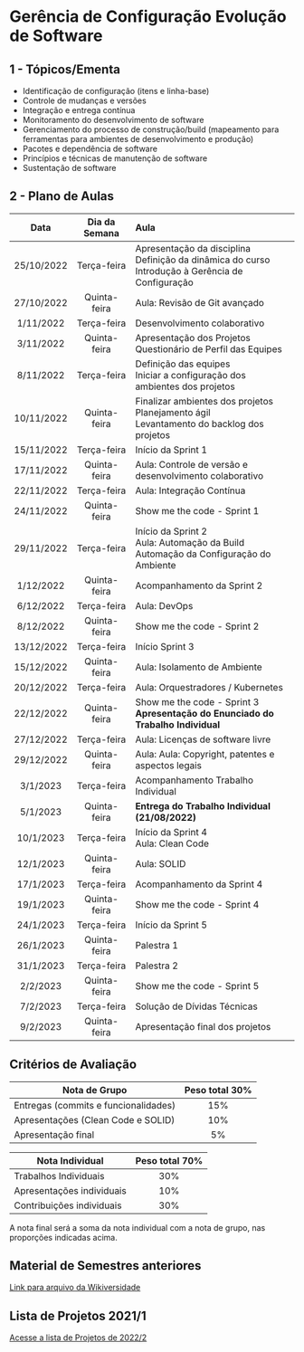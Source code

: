 # Gerência de Configuração Evolução de Software

## 1 - Tópicos/Ementa
- Identificação de configuração (itens e linha-base)
- Controle de mudanças e versões
- Integração e entrega contínua
- Monitoramento do desenvolvimento de software
- Gerenciamento do processo de construção/build (mapeamento para ferramentas para ambientes de desenvolvimento e produção)
- Pacotes e dependência de software
- Princípios e técnicas de manutenção de software
- Sustentação de software

## 2 - Plano de Aulas
| Data | Dia da Semana | Aula |
| :--------: | :--------: |:------|
| 25/10/2022 | Terça-feira  | Apresentação da disciplina <br> Definição da dinâmica do curso <br> Introdução à Gerência de Configuração |
| 27/10/2022 | Quinta-feira | Aula: Revisão de Git avançado |
| 1/11/2022 | Terça-feira  | Desenvolvimento colaborativo | 
| 3/11/2022 | Quinta-feira | Apresentação dos Projetos <br> Questionário de Perfil das Equipes |
| 8/11/2022 | Terça-feira  | Definição das equipes <br> Iniciar a configuração dos ambientes dos projetos |
| 10/11/2022 | Quinta-feira | Finalizar ambientes dos projetos <br> Planejamento ágil <br> Levantamento do backlog dos projetos |
| 15/11/2022 | Terça-feira  | Início da Sprint 1 |
| 17/11/2022 | Quinta-feira | Aula: Controle de versão e desenvolvimento colaborativo |  
| 22/11/2022 | Terça-feira  | Aula: Integração Contínua |
| 24/11/2022 | Quinta-feira | Show me the code - Sprint 1 |
| 29/11/2022 | Terça-feira  | Início da Sprint 2 <br> Aula: Automação da Build <br> Automação da Configuração do Ambiente|
| 1/12/2022 | Quinta-feira | Acompanhamento da Sprint 2 |
| 6/12/2022 | Terça-feira  | Aula: DevOps |
| 8/12/2022 | Quinta-feira | Show me the code - Sprint 2 |
| 13/12/2022 | Terça-feira  | Início Sprint 3 |
| 15/12/2022 | Quinta-feira | Aula: Isolamento de Ambiente |
| 20/12/2022 | Terça-feira  | Aula: Orquestradores / Kubernetes  |
| 22/12/2022 | Quinta-feira | Show me the code - Sprint 3 <br> **Apresentação do Enunciado do Trabalho Individual** |
| 27/12/2022 | Terça-feira  | Aula: Licenças de software livre |
| 29/12/2022 | Quinta-feira | Aula: Aula: Copyright, patentes e aspectos legais |
| 3/1/2023 | Terça-feira  | Acompanhamento Trabalho Individual |
| 5/1/2023 | Quinta-feira | **Entrega do Trabalho Individual (21/08/2022)** |
| 10/1/2023 | Terça-feira  | Início da Sprint 4 <br> Aula: Clean Code |
| 12/1/2023 | Quinta-feira | Aula: SOLID |
| 17/1/2023 | Terça-feira  | Acompanhamento da Sprint 4 |
| 19/1/2023 | Quinta-feira | Show me the code - Sprint 4 |
| 24/1/2023 | Terça-feira  | Início da Sprint 5 <br> |
| 26/1/2023 | Quinta-feira | Palestra 1 |
| 31/1/2023 | Terça-feira  | Palestra 2 |
| 2/2/2023 | Quinta-feira | Show me the code - Sprint 5 |
| 7/2/2023 | Terça-feira  | Solução de Dívidas Técnicas |
| 9/2/2023 | Quinta-feira | Apresentação final dos projetos |


<!-- 2022-1 -->
<!-- | Data | Dia da Semana | Aula |
| :--------: | :--------: |:------|
| 07/06/2022 | Terça-feira  | Apresentação da disciplina <br> Definição da dinâmica do curso <br> Introdução à Gerência de Configuração |
| 09/06/2022 | Quinta-feira | Aula: Revisão de Git avançado |
| 14/06/2022 | Terça-feira  | Apresentação dos Projetos <br> Questionário de Perfil das Equipes | 
| 16/06/2022 | Quinta-feira | Feriado |  
| 21/06/2022 | Terça-feira  | Definição das equipes <br> Iniciar a configuração dos ambientes dos projetos |
| 23/06/2022 | Quinta-feira | Finalizar ambientes dos projetos <br> Planejamento ágil <br> Levantamento do backlog dos projetos |
| 28/06/2022 | Terça-feira  | Início da Sprint 1 |
| 30/06/2022 | Quinta-feira | Aula: Controle de versão e desenvolvimento colaborativo |  
| 05/07/2022 | Terça-feira  | Aula: Integração Contínua |
| 07/07/2022 | Quinta-feira | Show me the code - Sprint 1 |
| 12/07/2022 | Terça-feira  | Início da Sprint 2 <br> Aula: Automação da Build <br> Automação da Configuração do Ambiente|
| 14/07/2022 | Quinta-feira | Acompanhamento da Sprint 2 |
| 19/07/2022 | Terça-feira  | Aula: DevOps |
| 21/07/2022 | Quinta-feira | Show me the code - Sprint 2 |
| 26/07/2022 | Terça-feira  | Início Sprint 3 |
| 28/07/2022 | Quinta-feira | Aula: Isolamento de Ambiente |
| 02/08/2022 | Terça-feira  | Aula: Orquestradores / Kubernetes  |
| 04/08/2022 | Quinta-feira | Show me the code - Sprint 3 <br> **Apresentação do Enunciado do Trabalho Individual** |
| 09/08/2022 | Terça-feira  | Aula: Licenças de software livre |
| 11/08/2022 | Quinta-feira | Aula: Aula: Copyright, patentes e aspectos legais |
| 16/08/2022 | Terça-feira  | Acompanhamento Trabalho Individual |
| 18/08/2022 | Quinta-feira | **Entrega do Trabalho Individual (21/08/2022)** |
| 23/08/2022 | Terça-feira  | Início da Sprint 4 <br> Aula: Clean Code |
| 25/08/2022 | Quinta-feira | Aula: SOLID |
| 30/08/2022 | Terça-feira  | Acompanhamento da Sprint 4 |
| 01/09/2022 | Quinta-feira | Show me the code - Sprint 4 |
| 06/09/2022 | Terça-feira  | Início da Sprint 5 <br> |
| 08/09/2022 | Quinta-feira | Palestra 1 |
| 13/09/2022 | Terça-feira  | Palestra 2 |
| 15/09/2022 | Quinta-feira | Show me the code - Sprint 5 |
| 20/09/2022 | Terça-feira  | Solução de Dívidas Técnicas |
| 22/09/2022 | Quinta-feira | Apresentação final dos projetos | -->

<!-- 2021-2 -->
<!-- | Data | Dia da Semana | Aula |
| :--------: | :--------: |:------|
| 18/01/2022 | Terça-feira  | Apresentação da disciplina <br> Definição da dinâmica do curso <br> Aula: Revisão de Git avançado|
| 20/01/2022 | Quinta-feira | Introdução à Gerência de Configuração <br> Apresentação dos Projetos <br> Questionário de Perfil das Equipes |
| 25/01/2022 | Terça-feira  | Definição das equipes <br> Iniciar a configuração dos ambientes dos projetos |
| 27/01/2022 | Quinta-feira | Finalizar ambientes dos projetos <br> Planejamento ágil <br> Levantamento do backlog dos projetos |
| 01/02/2022 | Terça-feira  | Início Sprint 1 |
| 03/02/2022 | Quinta-feira | Aula: Controle de versão e desenvolvimento colaborativo |
| 08/02/2022 | Terça-feira  | Aula: Integração Contínua |
| 10/02/2022 | Quinta-feira | Show me the code - Sprint 1 |
| 15/02/2022 | Terça-feira  | Início Sprint 2 <br> Aula: Automação da Build <br> Automação da Configuração do Ambiente|
| 17/02/2022 | Quinta-feira | Acompanhamento da Sprint 2 |
| 22/02/2022 | Terça-feira  | Aula: DevOps |
| 24/02/2022 | Quinta-feira | Show me the code - Sprint 2 |
| 01/03/2022 | Terça-feira  | Início Sprint 3 <br> *Feriado* |
| 03/03/2022 | Quinta-feira | Aula: Isolamento de Ambiente |
| 08/03/2022 | Terça-feira  | Aula: Orquestradores / Kubernetes  |
| 10/03/2022 | Quinta-feira | Show me the code - Sprint 3 <br> **Apresentação do Enunciado do Trabalho Individual** |
| 15/03/2022 | Terça-feira  | Aula: Licenças de software livre |
| 17/03/2022 | Quinta-feira | Aula: Aula: Copyright, patentes e aspectos legais |
| 22/03/2022 | Terça-feira  | Acompanhamento Trabalho Individual |
| 24/03/2022 | Quinta-feira | **Entrega do Trabalho Individual (27/03/2022)** |
| 29/03/2022 | Terça-feira  | Início Sprint 4 <br> Aula: Clean Code |
| 31/03/2022 | Quinta-feira | Aula: SOLID |
| 05/04/2022 | Terça-feira  | Acompanhamento da Sprint 4 |
| 07/04/2022 | Quinta-feira | Show me the code - Sprint 4 |
| 12/04/2022 | Terça-feira  | Início Sprint 5 <br> |
| 14/04/2022 | Quinta-feira | Palestra 1 |
| 19/04/2022 | Terça-feira  | Palestra 2 |
| 21/04/2022 | Quinta-feira | *Feriado*
| 26/04/2022 | Terça-feira  | Show me the code - Sprint 5 |
| 28/04/2022 | Quinta-feira | Sprint de Dívidas Técnicas |
| 03/05/2022 | Terça-feira  | Sprint de Dívidas Técnicas |
| 05/05/2022 | Quinta-feira | Apresentação final dos projetos | -->

<!-- **2021** -->

<!-- | 20/07/2021 | Apresentação da disciplina <br> Definição da dinâmica do curso  |
| 22/07/2021 | Introdução à Gerência de Configuração <br> Apresentação dos Projetos <br> Questionário de Perfil das Equipes |
| 27/07/2021 | Definição das equipes <br> Iniciar a configuração dos ambientes dos rojetos |
| 29/07/2021 | Finalizar ambientes dos projetos <br> Planejamento ágil <br> Levantamento do backlog dos projetos |
| 03/08/2021 | Início Sprint 1 |
| 05/08/2021 | Aula: Controle de versão e desenvolvimento colaborativo |
| 10/08/2021 | Aula: Integração Contínua |
| 12/08/2021 | Show me the code - Sprint 1 |
| 17/08/2021 | Início Sprint 2 <br> Aula: Automação da Build <br> Automação da Configuração do Ambiente|
| 19/08/2021 | Acompanhamento da Sprint 2 |
| 24/08/2021 | Aula: DevOps |
| 26/08/2021 | Show me the code - Sprint 2 |
| 31/08/2021 | Início Sprint 3 <br> Aula: Isolamento de Ambiente |
| 02/09/2021 | Aula: Orquestradores / Kubernetes  |
| 07/09/2021 | *Feriado* |
| 09/09/2021 | Show me the code - Sprint 3 |
| 14/09/2021 | Início Sprint 4 <br> Aula: Clean Code |
| 16/09/2021 | Aula: SOLID |
| 21/09/2021 | Acompanhamento da Sprint 4 |
| 23/09/2021 | Show me the code - Sprint 4 |
| 28/09/2021 | Início Sprint 5 <br> Aula: Licenças de software livre |
| 30/09/2021 | Aula: Aula: Copyright, patentes e aspectos legais |
| 05/10/2021 | Acompanhamento da Sprint 5 |
| 07/10/2021 | Show me the code - Sprint 5 |
| 12/10/2021 | Início Sprint 6 <br> *Feriado* |
| 14/10/2021 | Palestra 1 |
| 19/10/2021 | Palestra 2 |
| 21/10/2021 | Show me the code - Sprint 6 |
| 26/10/2021 | Sprint de Dívidas Técnicas |
| 28/10/2021 | Sprint de Dívidas Técnicas |
| 02/11/2021 | *Feriado* |
| 04/11/2021 | Apresentação final dos projetos | -->

## Critérios de Avaliação

|  Nota de Grupo  | Peso total 30%|
|  ---  | :---: |
|  Entregas (commits e funcionalidades) | 15% |
|  Apresentações (Clean Code e SOLID)   | 10% |
|  Apresentação final | 5% |  


|  Nota Individual    | Peso total 70% |
|  ---  | :---: |
|  Trabalhos Individuais  | 30% |
|  Apresentações individuais | 10% |
|  Contribuições individuais | 30% |

A nota final será a soma da nota individual com a nota de grupo, nas proporções indicadas acima.

## Material de Semestres anteriores

[Link para arquivo da Wikiversidade](https://pt.wikiversity.org/wiki/Gerência_de_Configuração_e_Evolução_de_Software#Critérios_de_Avaliação)

## Lista de Projetos 2021/1

<!-- [Acesse a lista de Projetos de 2021/1](https://github.com/FGA-GCES/A-disciplina/blob/master/Projetos_2021_1.md) -->

<!-- [Acesse a lista de Projetos de 2021/2](https://github.com/FGA-GCES/A-disciplina/blob/master/Projetos_2021_2.md)-->

[Acesse a lista de Projetos de 2022/2](https://github.com/FGA-GCES/A-disciplina/blob/master/Projetos_2022_2_Turma_T01.md)
